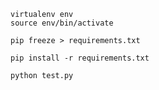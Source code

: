 ```
virtualenv env
source env/bin/activate
```


```
pip freeze > requirements.txt
```

```
pip install -r requirements.txt
```

```
python test.py
```
